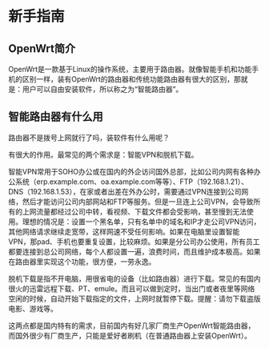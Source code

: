 # 新手指南

## OpenWrt简介

OpenWrt是一款基于Linux的操作系统，主要用于路由器。就像智能手机和功能手机的区别一样，装有OpenWrt的路由器和传统功能路由器有很大的区别，那就是：用户可以自由安装软件，所以称之为“智能路由器”。

## 智能路由器有什么用

路由器不是拨号上网就行了吗，装软件有什么用呢？

有很大的作用。最常见的两个需求是：智能VPN和脱机下载。

智能VPN常用于SOHO办公或在国内的外企访问国外总部，比如公司内网有各种办公系统（erp.example.com、oa.example.com等等）、FTP（192.168.1.21）、DNS（192.168.1.53），在家或者出差在外办公时，需要通过VPN连接到公司网络，然后才能访问公司内部网站和FTP等服务。但是一旦连上公司VPN，会导致所有的上网流量都经过公司中转，看视频、下载文件都会受影响，甚至慢到无法使用。理想的情况是：设置一个黑名单，只有名单中的域名和IP才走公司VPN访问，其他网络请求继续走宽带，这样网速不受任何影响。如果在电脑里设置智能VPN，那pad、手机也要重复设置，比较麻烦。如果是分公司办公使用，所有员工都要连接到总公司网络，每个人都设置一遍，浪费时间，而且维护成本极高。如果在路由器里实现这个功能，很方便，一劳永逸。

脱机下载是指不开电脑，用很省电的设备（比如路由器）进行下载。常见的有国内很火的迅雷远程下载、PT、emule。而且可以做到定时，当出门或者夜里等网络空闲的时候，自动开始下载指定的文件，上网时就暂停下载。提醒：请勿下载盗版电影、游戏等。

这两点都是国内特有的需求，目前国内有好几家厂商生产OpenWrt智能路由器，而国外很少有厂商生产，只能是爱好者刷机（在普通路由器上安装OpenWrt）。

<!-- 多说评论框 start -->
<div class="ds-thread" data-thread-key="docs-beginners-guide" data-title="新手指南" data-url="http://openwrt.io/docs/beginners-guide/"></div>
<!-- 多说评论框 end -->
